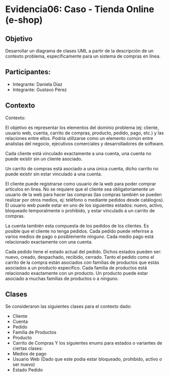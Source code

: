# Evidencia06: Caso - Tienda Online (e-shop)

## Objetivo
Desarrollar un diagrama de clases UML a partir de la descripción de un contexto problema, específicamente para un sistema de compras en línea.

## Participantes:
- Integrante: Daniela Díaz
- Integrante: Gustavo Pérez

## Contexto
Contexto:

El objetivo es representar los elementos del dominio problema (ej: cliente, usuario web, cuenta, carrito de compras, producto, pedido, pago, etc.) y las relaciones entre ellos. Podría utilizarse como un elemento común entre analistas del negocio, ejecutivos comerciales y desarrolladores de software.

Cada cliente está vinculado exactamente a una cuenta, una cuenta no puede existir sin un cliente asociado.

Un carrito de compras está asociado a una única cuenta, dicho carrito no puede existir sin estar vinculado a una cuenta.

El cliente puede registrarse como usuario de la web para poder comprar artículos en línea. No se requiere que el cliente sea obligatoriamente un usuario de la web para hacer las compras (las compras también se pueden realizar por otros medios, ej: teléfono o mediante pedidos desde catálogos). El usuario web puede estar en uno de los siguientes estados: nuevo, activo, bloqueado temporalmente o prohibido, y estar vinculado a un carrito de compras.

La cuenta también esta compuesta de los pedidos de los clientes. Es posible que el cliente no tenga pedidos. Cada pedido puede referirse a varios medios de pago o posiblemente ninguno. Cada medio pago está relacionado exactamente con una cuenta.


Cada pedido tiene el estado actual del pedido. Dichos estados pueden ser: nuevo, creado, despachado, recibido, cerrado. Tanto el pedido como el carrito de la compra están asociados con familias de productos que estás asociados a un producto específico. Cada familia de productos está relacionado exactamente con un producto. Un producto puede estar asociado a muchas familias de productos o a ninguno.

## Clases
Se consideraron las siguientes clases para el contexto dado:
- Cliente
- Cuenta
- Pedido
- Familia de Productos
- Producto
- Carrito de Compras
Y los siguientes enums para estados o variantes de ciertas clases:
- Medios de pago
- Usuario Web (Dado que este podia estar bloqueado, prohibido, activo o ser nuevo)
- Estado Pedido

